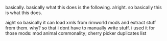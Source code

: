 basically. basically what this does is the following. alright. so basically this is what this does. 

aight so basically it can load xmls from rimworld mods and extract stuff from them. why? so that i dont have to manually write stuff. i used it for those mods: mod animal commonality; cherry picker duplicates list

